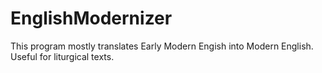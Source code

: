 # EnglishModernizer
This program mostly translates Early Modern Engish into Modern English. Useful for liturgical texts.
